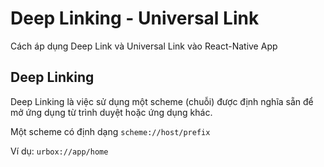 # Deep Linking - Universal Link

Cách áp dụng Deep Link và Universal Link vào React-Native App

## Deep Linking

Deep Linking là việc sử dụng một scheme (chuỗi) được định nghĩa sẵn để mở ứng dụng từ trình duyệt hoặc ứng dụng khác.

Một scheme có định dạng ``scheme://host/prefix``

Ví dụ: ``urbox://app/home``


